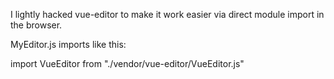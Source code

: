 I lightly hacked vue-editor to make it work easier via direct module import in the browser.  

MyEditor.js imports like this:

import VueEditor from "./vendor/vue-editor/VueEditor.js"
